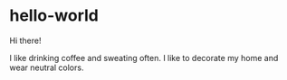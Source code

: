 # hello-world

Hi there! 

I like drinking coffee and sweating often. I like to decorate my home and wear neutral colors.
